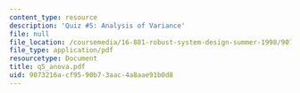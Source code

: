 ```yaml
---
content_type: resource
description: 'Quiz #5: Analysis of Variance'
file: null
file_location: /coursemedia/16-881-robust-system-design-summer-1998/9073216acf9590b73aac4a8aae91b0d8_q5_anova.pdf
file_type: application/pdf
resourcetype: Document
title: q5_anova.pdf
uid: 9073216a-cf95-90b7-3aac-4a8aae91b0d8
---
```

